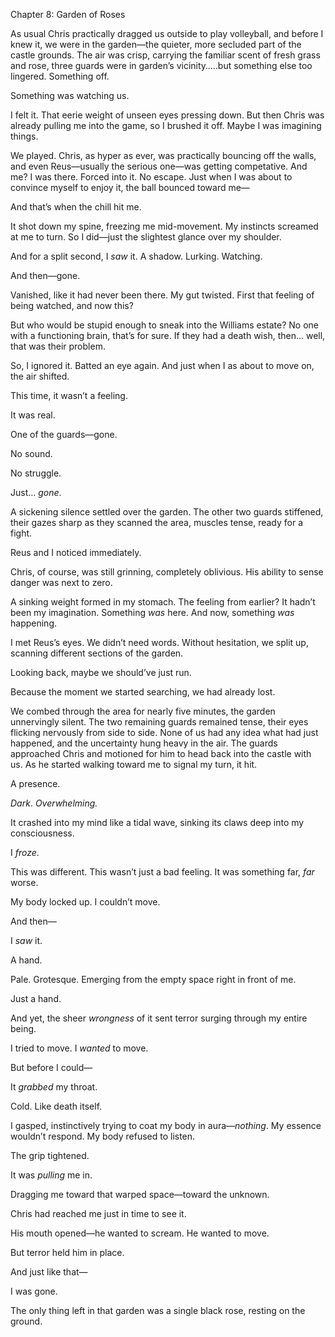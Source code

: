 Chapter 8: Garden of Roses

As usual Chris practically dragged us outside to play volleyball, and before I knew it, we were in the garden—the quieter, more secluded part of the castle grounds. The air was crisp, carrying the familiar scent of fresh grass and rose, three guards were in garden’s vicinity…..but something else too lingered. Something off.

Something was watching us.

I felt it. That eerie weight of unseen eyes pressing down. But then Chris was already pulling me into the game, so I brushed it off. Maybe I was imagining things.

We played. Chris, as hyper as ever, was practically bouncing off the walls, and even Reus—usually the serious one—was getting competative. And me? I was there. Forced into it. No escape. Just when I was about to convince myself to enjoy it, the ball bounced toward me—

And that’s when the chill hit me.

It shot down my spine, freezing me mid-movement. My instincts screamed at me to turn. So I did—just the slightest glance over my shoulder.

And for a split second, I *saw* it. A shadow. Lurking. Watching.

And then—gone.

Vanished, like it had never been there. My gut twisted. First that feeling of being watched, and now this? 

But who would be stupid enough to sneak into the Williams estate? No one with a functioning brain, that’s for sure. If they had a death wish, then… well, that was their problem.

So, I ignored it. Batted an eye again. And just when I as about to move on, the air shifted.

This time, it wasn’t a feeling.

It was real.

One of the guards—gone.

No sound. 

No struggle. 

Just… *gone*.

A sickening silence settled over the garden. The other two guards stiffened, their gazes sharp as they scanned the area, muscles tense, ready for a fight.

Reus and I noticed immediately.

Chris, of course, was still grinning, completely oblivious. His ability to sense danger was next to zero.

A sinking weight formed in my stomach. The feeling from earlier? It hadn’t been my imagination. Something *was* here. And now, something *was* happening.

I met Reus’s eyes. We didn’t need words. Without hesitation, we split up, scanning different sections of the garden.

Looking back, maybe we should’ve just run.

Because the moment we started searching, we had already lost.

We combed through the area for nearly five minutes, the garden unnervingly silent. The two remaining guards remained tense, their eyes flicking nervously from side to side. None of us had any idea what had just happened, and the uncertainty hung heavy in the air. The guards approached Chris and motioned for him to head back into the castle with us. As he started walking toward me to signal my turn, it hit.

A presence.

*Dark*. *Overwhelming.*

It crashed into my mind like a tidal wave, sinking its claws deep into my consciousness.

I *froze*.

This was different. This wasn’t just a bad feeling. It was something far, *far* worse.

My body locked up. I couldn’t move.

And then—

I *saw* it.

A hand.

Pale. Grotesque. Emerging from the empty space right in front of me.

Just a hand.

And yet, the sheer *wrongness* of it sent terror surging through my entire being.

I tried to move. I *wanted* to move.

But before I could—

It *grabbed* my throat.

Cold. Like death itself.

I gasped, instinctively trying to coat my body in aura—*nothing*. My essence wouldn’t respond. My body refused to listen.

The grip tightened.

It was *pulling* me in.

Dragging me toward that warped space—toward the unknown.

Chris had reached me just in time to see it.

His mouth opened—he wanted to scream. He wanted to move.

But terror held him in place.

And just like that—

I was gone.

The only thing left in that garden was a single black rose, resting on the ground.
